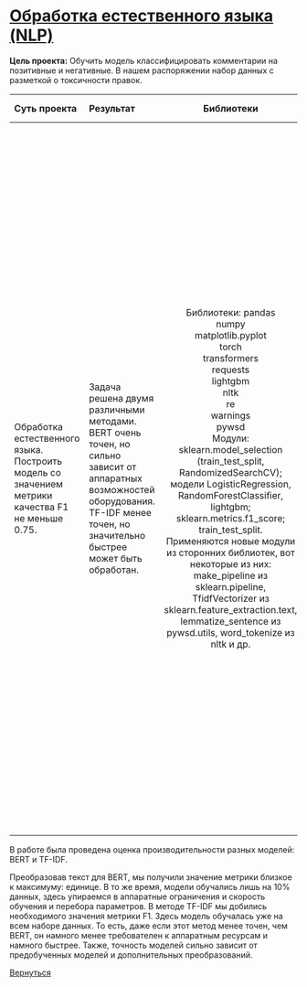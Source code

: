 # [Обработка естественного языка (NLP)](https://github.com/rustyt0aster/practicum/blob/main/11.%20Обработка%20естественного%20языка%20(NLP)/Обработка%20естественного%20языка%20(NLP).ipynb)

**Цель проекта:** Обучить модель классифицировать комментарии на позитивные и негативные. В нашем распоряжении набор данных с разметкой о токсичности правок.

| Суть проекта | Результат | Библиотеки | Инструменты и важные детали |
| :-- | :-- |:--:|:--:|
| Обработка естественного языка. Построить модель со значением метрики качества F1 не меньше 0.75. | Задача решена двумя различными методами. BERT очень точен, но сильно зависит от аппаратных возможностей оборудования. TF-IDF менее точен, но значительно быстрее может быть обработан. | Библиотеки: pandas<br>numpy<br>matplotlib.pyplot<br>torch<br>transformers<br>requests<br>lightgbm<br>nltk<br>re<br>warnings<br>pywsd<br>Модули: sklearn.model_selection (train_test_split, RandomizedSearchCV);<br>модели LogisticRegression, RandomForestClassifier, lightgbm; sklearn.metrics.f1_score; train_test_split.<br>Применяются новые модули из сторонних библиотек, вот некоторые из них: make_pipeline из sklearn.pipeline, TfidfVectorizer из sklearn.feature_extraction.text, lemmatize_sentence из pywsd.utils, word_tokenize из nltk и др. | BERT:<br>Загрузка предобученных модели и токенизатора<br>Преобразование текста - токенизация<br>Преобразование в эмбеддинги - цикл, преобразующий токены в эмбеддинги. Использует ГПУ, настроен на работу в Google Colab<br>Загрузка датасета со стороннего сайта (Я.Диска)<br>Разбиение данных и обучение моделей с перебором гиперпараметров и кросс-валидацией<br><br>TF-IDF:<br>Создание функции очистки текста<br>Создание функции лемматизатора<br>Очистка и лемматизация текста<br>Создание облака слов - наиболее часто встречающихся слов. Разбиение лемматизированного текста на токены (не одно и то же, что в BERTе) и введение стоп-слов, фильтра слов и построение графика<br>Создание мешков слов (обучение применяется только на обучающую выборку. transform - к обеим)<br>Обучение моделей. Кроме перебора гиперпараметров у моделей, а также использования кросс-валидации, в проекте используется пайплайн - во избежание утечек данных. Все модели оборачиваются в .make_pipeline() |

В работе была проведена оценка производительности разных моделей: BERT и TF-IDF. 

Преобразовав текст для BERT, мы получили значение метрики близкое к максимуму: единице. В то же время, модели обучались лишь на 10% данных, здесь упираемся в аппаратные ограничения и скорость обучения и перебора параметров. 
В методе TF-IDF мы добились необходимого значения метрики F1. Здесь модель обучалась уже на всем наборе данных. То есть, даже если этот метод менее точен, чем BERT, он намного менее требователен к аппаратным ресурсам и намного быстрее.
Также, точность моделей сильно зависит от предобученных моделей и дополнительных преобразований.

[Вернуться](https://github.com/rustyt0aster/practicum/tree/main#readme)
